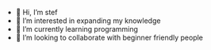 - 👋 Hi, I’m stef
- 👀 I’m interested in expanding my knowledge 
- 🌱 I’m currently learning programming 
- 💞️ I’m looking to collaborate with beginner friendly people

<!---
s-hdz/s-hdz is a ✨ special ✨ repository because its `README.md` (this file) appears on your GitHub profile.
You can click the Preview link to take a look at your changes.
--->
